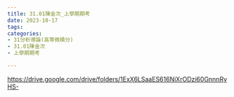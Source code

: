 ```yaml
---
title: 31.01陳金次_上學期期考
date: 2023-10-17
tags: 
categories:
- 31分析導論(高等微積分)
- 31.01陳金次
- 上學期期考

---
```

https://drive.google.com/drive/folders/1ExX6LSaaES616NiXrODzi60GnnnRyHS-
